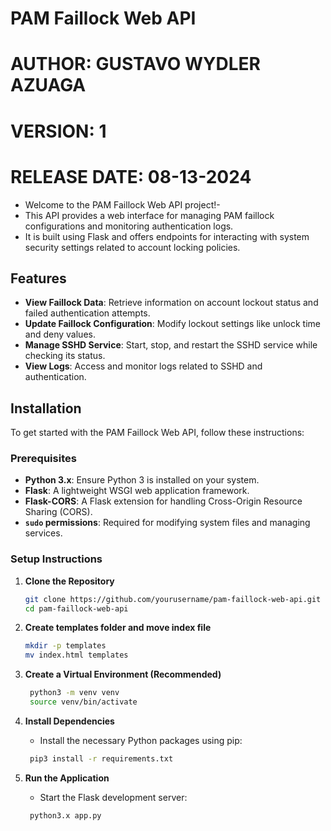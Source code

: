 # PAM Faillock Web API

# AUTHOR: GUSTAVO WYDLER AZUAGA
# VERSION: 1
# RELEASE DATE: 08-13-2024

- Welcome to the PAM Faillock Web API project!- 
- This API provides a web interface for managing PAM faillock configurations and monitoring authentication logs. 
- It is built using Flask and offers endpoints for interacting with system security settings related to account locking policies.

## Features

- **View Faillock Data**: Retrieve information on account lockout status and failed authentication attempts.
- **Update Faillock Configuration**: Modify lockout settings like unlock time and deny values.
- **Manage SSHD Service**: Start, stop, and restart the SSHD service while checking its status.
- **View Logs**: Access and monitor logs related to SSHD and authentication.

## Installation

To get started with the PAM Faillock Web API, follow these instructions:

### Prerequisites

- **Python 3.x**: Ensure Python 3 is installed on your system.
- **Flask**: A lightweight WSGI web application framework.
- **Flask-CORS**: A Flask extension for handling Cross-Origin Resource Sharing (CORS).
- **`sudo` permissions**: Required for modifying system files and managing services.

### Setup Instructions

1. **Clone the Repository**

   ```bash
   git clone https://github.com/yourusername/pam-faillock-web-api.git
   cd pam-faillock-web-api

2. **Create templates folder and move index file**
   ```bash
   mkdir -p templates
   mv index.html templates

3. **Create a Virtual Environment (Recommended)**

   ```bash
    python3 -m venv venv
    source venv/bin/activate

4. **Install Dependencies**

   - Install the necessary Python packages using pip:
   ```bash
    pip3 install -r requirements.txt

5. **Run the Application**

   - Start the Flask development server:
   ```bash
    python3.x app.py




